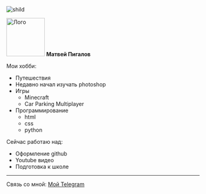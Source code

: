 ![shild](https://img.shields.io/badge/makeypocket--top-%D0%9A%D1%80%D1%83%D1%82%D0%BE%D0%B9-brightgreen)<div>
<img src="https://i.ibb.co/6Hw0L9T/Logo-1.png" alt="Лого" width="100"> **Матвей Пигалов**

Мои хобби:
  + Путешествия
  + Недавно начал изучать photoshop
  + Игры
    + Minecraft
    + Car Parking Multiplayer
  +  Программирование
     + html
     + css
     + python

Сейчас работаю над:
- Оформление github
- Youtube видео
- Подготовка к школе
___
Связь со мной:
<a href="https://t.me/gemeguardian">Мой Telegram</a>
